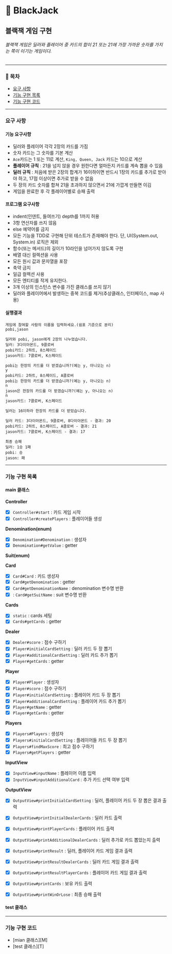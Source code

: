 🎰 BlackJack
===
블랙잭 게임 구현
---
###### 블랙잭 게임은 딜러와 플레이어 중 카드의 합이 21 또는 21에 가장 가까운 숫자를 가지는 쪽이 이기는 게임이다.

- - -

### 📌 목차
- [요구 사항](#요구-사항)
- [기능 구현 목록](#기능-구현-목록)
- [기능 구현 코드](#기능-구현-코드)

---

### 요구 사항 
#### 기능 요구사항 
- 딜러와 플레이어 각각 2장의 카드를 가짐
- 숫자 카드는 그 숫자를 기본 계산
- `Ace`카드는 1 또는 11로 계산, `King, Queen, Jack` 카드는 10으로 계산
- **플레이어 규칙** : 21을 넘지 않을 경우 원한다면 얼마든지 카드를 계속 뽑을 수 있음
- **딜러 규칙** : 처음에 받은 2장의 합계가 16이하이면 반드시 1장의 카드를 추가로 받아야 하고, 17점 이상이면 추가로 받을 수 없음
- 두 장의 카드 숫자를 합쳐 21을 초과하지 않으면서 21에 가깝게 만들면 이김
- 게임을 완료한 후 각 플레이어별로 승패 출력

#### 프로그램 요구사항
- indent(인덴트, 들여쓰기) depth를 1까지 허용
- 3항 연산자를 쓰지 않음
- else 예약어를 금지
- 모든 기능을 TDD로 구현해 단위 테스트가 존재해야 한다. 단, UI(System.out, System.in) 로직은 제외
- 함수(또는 메서드)의 길이가 10라인을 넘어가지 않도록 구현
- 배열 대신 컬렉션을 사용
- 모든 원시 값과 문자열을 포장
- 축약 금지
- 일급 컬렉션 사용
- 모든 엔티티를 작게 유지한다.
- 3개 이상의 인스턴스 변수를 가진 클래스를 쓰지 않기
- 딜러와 플레이어에서 발생하는 중복 코드를 제거(추상클래스, 인터페이스, map 사용)

#### 실행결과
```
게임에 참여할 사람의 이름을 입력하세요.(쉼표 기준으로 분리)
pobi,jason

딜러와 pobi, jason에게 2장의 나누었습니다.
딜러: 3다이아몬드, 9클로버
pobi카드: 2하트, 8스페이드
jason카드: 7클로버, K스페이드

pobi는 한장의 카드를 더 받겠습니까?(예는 y, 아니오는 n)
y
pobi카드: 2하트, 8스페이드, A클로버
pobi는 한장의 카드를 더 받겠습니까?(예는 y, 아니오는 n)
n
jason은 한장의 카드를 더 받겠습니까?(예는 y, 아니오는 n)
n
jason카드: 7클로버, K스페이드

딜러는 16이하라 한장의 카드를 더 받았습니다.

딜러 카드: 3다이아몬드, 9클로버, 8다이아몬드 - 결과: 20
pobi카드: 2하트, 8스페이드, A클로버 - 결과: 21
jason카드: 7클로버, K스페이드 - 결과: 17

최종 승패
딜러: 1승 1패
pobi: 승 
jason: 패
```

---

### 기능 구현 목록
#### main 클래스

**Controller**
- [x] `Controller#start` : 카드 게임 시작
- [x] `Controller#createPlayers` : 플레이어들 생성

**Denomination(enum)**
- [x] `Denomination#Denomination` : 생성자
- [x] `Denomination#getValue` : getter

**Suit(enum)**

**Card**
- [x] `Card#Card` : 카드 생성자
- [x] `Card#getDenomination` : getter
- [x] `Card#getDenominationName` : denomination 변수명 반환
- [x] : `Card#getSuitName` : suit 변수명 반환

**Cards**
- [x] `static` : cards 세팅
- [x] `Cards#getCards` : getter

**Dealer**
- [x] `Dealer#score` : 점수 구하기
- [x] `Player#initialCardSetting` : 딜러 카드 두 장 뽑기
- [x] `Player#additionalCardSetting` : 딜러 카드 추가 뽑기
- [x] `Player#getCards` : getter

**Player**
- [x] `Player#Player` : 생성자
- [x] `Player#score` : 점수 구하기
- [x] `Player#initialCardSetting` : 플레이어 카드 두 장 뽑기
- [x] `Player#additionalCardSetting` : 플레이어 카드 추가 뽑기
- [x] `Player#getName` : getter
- [x] `Player#getCards` : getter

**Players**
- [x] `Players#Players` : 생성자
- [x] `Players#initialCardSetting` : 플레이어들 카드 두 장 뽑기
- [x] `Players#findMaxScore` : 최고 점수 구하기
- [x] `Players#getPlayers` : getter

**InputView**
- [x] `InputView#inputName` : 플레이어 이름 입력
- [x] `InputView#inputAdditionalCard` : 추가 카드 선택 여부 입력

**OutputView**
- [x] `OutputView#printInitialCardSetting` : 딜러, 플레이어 카드 두 장 뽑은 결과 출력
- [x] `OutputView#printInitialDealerCards` : 딜러 카드 출력
- [x] `OutputView#printPlayerCards` : 플레이어 카드 출력
- [x] `OutputView#printAdditionalDealerCards` : 딜러 추가로 카드 뽑았는지 출력
- [x] `OutputView#printResult` : 딜러, 플레이어 카드 게임 결과 출력
- [x] `OutputView#printResultDealerCards` : 딜러 카드 게임 결과 출력
- [x] `OutputView#printResultPlayerCards` : 플레이어 카드 게임 결과 출력
- [x] `OutputView#printCards` : 보유 카드 출력
- [x] `OutputView#printWinOrLose` : 최종 승패 출력


#### test 클래스

---

### 기능 구현 코드
- [mian 클래스][M]
- [test 클래스][T]


